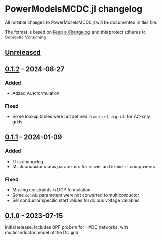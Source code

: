 # PowerModelsMCDC.jl changelog

All notable changes to PowerModelsMCDC.jl will be documented in this file.

The format is based on [Keep a Changelog](https://keepachangelog.com/en/1.1.0/),
and this project adheres to [Semantic Versioning](https://semver.org/spec/v2.0.0.html).

## [Unreleased] 

## [0.1.2] - 2024-08-27

### Added

- Added ACR formulation

### Fixed

- Some lookup tables were not defined in `add_ref_dcgrid!` for AC-only grids

## [0.1.1] - 2024-01-09

### Added

- This changelog
- Multiconductor status parameters for `convdc` and `branchdc` components

### Fixed

- Missing constraints in DCP formulation
- Some `convdc` parameters were not converted to multiconductor
- Set conductor specific start values for dc bus voltage variables

## [0.1.0] - 2023-07-15

Initial release.
Includes OPF probem for HVDC networks, with multiconductor model of the DC grid.

[unreleased]: https://github.com/Electa-Git/PowerModelsMCDC.jl/compare/v0.1.2...HEAD
[0.1.2]: https://github.com/Electa-Git/PowerModelsMCDC.jl/compare/v0.1.1...v0.1.2
[0.1.1]: https://github.com/Electa-Git/PowerModelsMCDC.jl/compare/v0.1.0...v0.1.1
[0.1.0]: https://github.com/Electa-Git/PowerModelsMCDC.jl/releases/tag/v0.1.0
